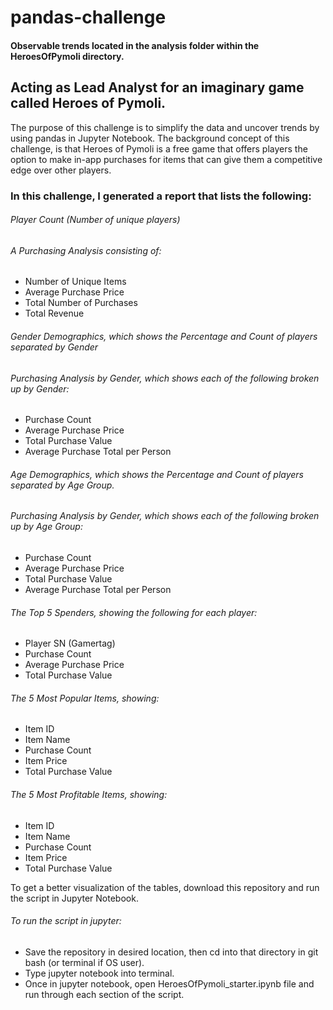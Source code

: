 # pandas-challenge

#### Observable trends located in the analysis folder within the HeroesOfPymoli directory.

## Acting as Lead Analyst for an imaginary game called Heroes of Pymoli.

The purpose of this challenge is to simplify the data and uncover trends by using pandas in Jupyter Notebook. 
The background concept of this challenge, is that Heroes of Pymoli is a free game that offers players the 
option to make in-app purchases for items that can give them a competitive edge over other players.

### In this challenge, I generated a report that lists the following:

###### Player Count (Number of unique players) 

###### A Purchasing Analysis consisting of:

- Number of Unique Items
- Average Purchase Price
- Total Number of Purchases
- Total Revenue

###### Gender Demographics, which shows the Percentage and Count of players separated by Gender

###### Purchasing Analysis by Gender, which shows each of the following broken up by Gender:

- Purchase Count
- Average Purchase Price
- Total Purchase Value
- Average Purchase Total per Person

###### Age Demographics, which shows the Percentage and Count of players separated by Age Group.

###### Purchasing Analysis by Gender, which shows each of the following broken up by Age Group:

- Purchase Count
- Average Purchase Price
- Total Purchase Value
- Average Purchase Total per Person

###### The Top 5 Spenders, showing the following for each player:

- Player SN (Gamertag)
- Purchase Count
- Average Purchase Price
- Total Purchase Value

###### The 5 Most Popular Items, showing:

- Item ID
- Item Name
- Purchase Count
- Item Price
- Total Purchase Value

###### The 5 Most Profitable Items, showing:

- Item ID
- Item Name
- Purchase Count
- Item Price
- Total Purchase Value

To get a better visualization of the tables, download this repository and run the script in Jupyter Notebook.

###### To run the script in jupyter:
- Save the repository in desired location, then cd into that directory in git bash (or terminal if OS user).
- Type jupyter notebook into terminal.
- Once in jupyter notebook, open HeroesOfPymoli_starter.ipynb file and run through each section of the script.
